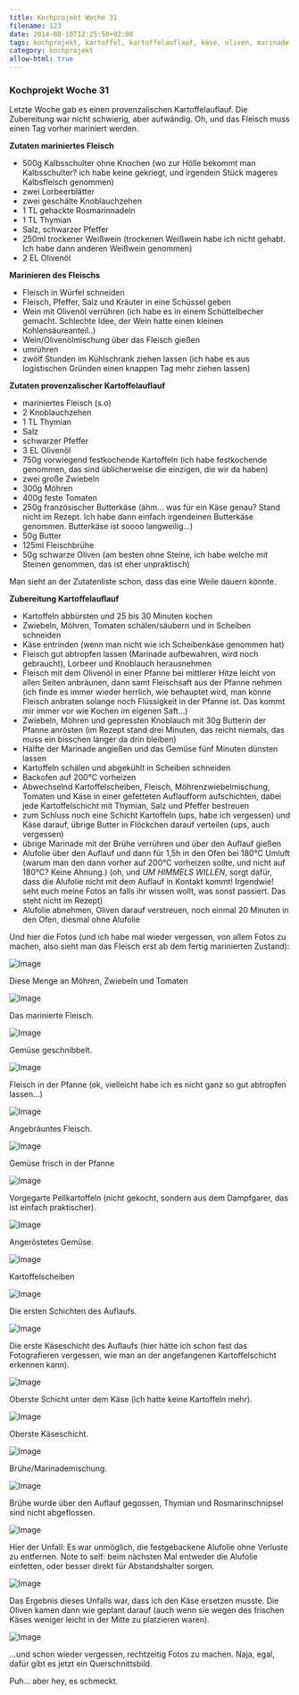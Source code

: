 ```yaml
---
title: Kochprojekt Woche 31
filename: 123
date: 2014-08-10T12:25:50+02:00
tags: kochprojekt, kartoffel, kartoffelauflauf, käse, oliven, marinade
category: kochprojekt
allow-html: true
---
```

### Kochprojekt Woche 31

<p>Letzte Woche gab es einen provenzalischen Kartoffelauflauf. Die Zubereitung war nicht schwierig, aber aufwändig. Oh, und das Fleisch muss einen Tag vorher mariniert werden.</p>

<p><strong>Zutaten mariniertes Fleisch</strong></p>

<ul>
<li>500g Kalbsschulter ohne Knochen (wo zur Hölle bekommt man Kalbsschulter? ich habe keine gekriegt, und irgendein Stück mageres Kalbsfleisch genommen)</li>

<li>zwei Lorbeerblätter</li>

<li>zwei geschälte Knoblauchzehen</li>

<li>1 TL gehackte Rosmarinnadeln</li>

<li>1 TL Thymian</li>

<li>Salz, schwarzer Pfeffer</li>

<li>250ml trockener Weißwein (trockenen Weißwein habe ich nicht gehabt. Ich habe dann anderen Weißwein genommen)</li>

<li>2 EL Olivenöl</li>
</ul>

<p><strong>Marinieren des Fleischs</strong></p>

<ul>
<li>Fleisch in Würfel schneiden</li>

<li>Fleisch, Pfeffer, Salz und Kräuter in eine Schüssel geben</li>

<li>Wein mit Olivenöl verrühren (ich habe es in einem Schüttelbecher gemacht. Schlechte Idee, der Wein hatte einen kleinen Kohlensäureanteil..)</li>

<li>Wein/Olivenölmischung über das Fleisch gießen</li>

<li>umrühren</li>

<li>zwölf Stunden im Kühlschrank ziehen lassen (ich habe es aus logistischen Gründen einen knappen Tag mehr ziehen lassen)</li>
</ul>

<p><strong>Zutaten provenzalischer Kartoffelauflauf</strong></p>

<ul>
<li>mariniertes Fleisch (s.o)</li>

<li>2 Knoblauchzehen</li>

<li>1 TL Thymian</li>

<li>Salz</li>

<li>schwarzer Pfeffer</li>

<li>3 EL Olivenöl</li>

<li>750g vorwiegend festkochende Kartoffeln (ich habe festkochende genommen, das sind üblicherweise die einzigen, die wir da haben)</li>

<li>zwei große Zwiebeln</li>

<li>300g Möhren</li>

<li>400g feste Tomaten</li>

<li>250g französischer Butterkäse (ähm... was für ein Käse genau? Stand nicht im Rezept. Ich habe dann einfach irgendeinen Butterkäse genommen. Butterkäse ist soooo langweilig...)</li>

<li>50g Butter</li>

<li>125ml Fleischbrühe</li>

<li>50g schwarze Oliven (am besten ohne Steine, ich habe welche mit Steinen genommen, das ist eher unpraktisch)</li>
</ul>

<p>Man sieht an der Zutatenliste schon, dass das eine Weile dauern könnte.</p>

<p><strong>Zubereitung Kartoffelauflauf</strong></p>

<ul>
<li>Kartoffeln abbürsten und 25 bis 30 Minuten kochen</li>

<li>Zwiebeln, Möhren, Tomaten schälen/säubern und in Scheiben schneiden</li>

<li>Käse entrinden (wenn man nicht wie ich Scheibenkäse genommen hat)</li>

<li>Fleisch gut abtropfen lassen (Marinade aufbewahren, wird noch gebraucht), Lorbeer und Knoblauch herausnehmen</li>

<li>Fleisch mit dem Olivenöl in einer Pfanne bei mittlerer Hitze leicht von allen Seiten anbräunen, dann samt Fleischsaft aus der Pfanne nehmen (ich finde es immer wieder herrlich, wie behauptet wird, man könne Fleisch anbraten solange noch Flüssigkeit in der Pfanne ist. Das kommt mir immer vor wie Kochen im eigenen Saft...)</li>

<li>Zwiebeln, Möhren und gepressten Knoblauch mit 30g Butterin der Pfanne anrösten (im Rezept stand drei Minuten, das reicht niemals, das muss ein bisschen länger da drin bleiben)</li>

<li>Hälfte der Marinade angießen und das Gemüse fünf Minuten dünsten lassen</li>

<li>Kartoffeln schälen und abgekühlt in Scheiben schneiden</li>

<li>Backofen auf 200°C vorheizen</li>

<li>Abwechselnd Kartoffelscheiben, Fleisch, Möhrenzwiebelmischung, Tomaten und Käse in einer gefetteten Auflaufform aufschichten, dabei jede Kartoffelschicht mit Thymian, Salz und Pfeffer bestreuen</li>

<li>zum Schluss noch eine Schicht Kartoffeln (ups, habe ich vergessen) und Käse darauf, übrige Butter in Flöckchen darauf verteilen (ups, auch vergessen)</li>

<li>übrige Marinade mit der Brühe verrühren und über den Auflauf gießen</li>

<li>Alufolie über den Auflauf und dann für 1,5h in den Ofen bei 180°C Umluft (warum man den dann vorher auf 200°C vorheizen sollte, und nicht auf 180°C? Keine Ahnung.) (oh, und <em>UM HIMMELS WILLEN</em>, sorgt dafür, dass die Alufolie nicht mit dem Auflauf in Kontakt kommt! Irgendwie! seht euch meine Fotos an falls ihr wissen wollt, was sonst passiert. Das steht nicht im Rezept)</li>

<li>Alufolie abnehmen, Oliven darauf verstreuen, noch einmal 20 Minuten in den Ofen, diesmal ohne Alufolie</li>
</ul>

<p>Und hier die Fotos (und ich habe mal wieder vergessen, von allem Fotos zu machen, also sieht man das Fleisch erst ab dem fertig marinierten Zustand):</p>

<p><img src="https://www.strangerthanusual.de/hosted_files/300/download" alt="Image"></p>

<p>Diese Menge an Möhren, Zwiebeln und Tomaten</p>

<p><img src="https://www.strangerthanusual.de/hosted_files/301/download" alt="Image"></p>

<p>Das marinierte Fleisch.</p>

<p><img src="https://www.strangerthanusual.de/hosted_files/302/download" alt="Image"></p>

<p>Gemüse geschnibbelt.</p>

<p><img src="https://www.strangerthanusual.de/hosted_files/303/download" alt="Image"></p>

<p>Fleisch in der Pfanne (ok, vielleicht habe ich es nicht ganz so gut abtropfen lassen...)</p>

<p><img src="https://www.strangerthanusual.de/hosted_files/304/download" alt="Image"></p>

<p>Angebräuntes Fleisch.</p>

<p><img src="https://www.strangerthanusual.de/hosted_files/305/download" alt="Image"></p>

<p>Gemüse frisch in der Pfanne</p>

<p><img src="https://www.strangerthanusual.de/hosted_files/306/download" alt="Image"></p>

<p>Vorgegarte Pellkartoffeln (nicht gekocht, sondern aus dem Dampfgarer, das ist einfach praktischer).</p>

<p><img src="https://www.strangerthanusual.de/hosted_files/307/download" alt="Image"></p>

<p>Angeröstetes Gemüse.</p>

<p><img src="https://www.strangerthanusual.de/hosted_files/308/download" alt="Image"></p>

<p>Kartoffelscheiben</p>

<p><img src="https://www.strangerthanusual.de/hosted_files/309/download" alt="Image"></p>

<p>Die ersten Schichten des Auflaufs.</p>

<p><img src="https://www.strangerthanusual.de/hosted_files/310/download" alt="Image"></p>

<p>Die erste Käseschicht des Auflaufs (hier hätte ich schon fast das Fotografieren vergessen, wie man an der angefangenen Kartoffelschicht erkennen kann).</p>

<p><img src="https://www.strangerthanusual.de/hosted_files/311/download" alt="Image"></p>

<p>Oberste Schicht unter dem Käse (ich hatte keine Kartoffeln mehr).</p>

<p><img src="https://www.strangerthanusual.de/hosted_files/312/download" alt="Image"></p>

<p>Oberste Käseschicht.</p>

<p><img src="https://www.strangerthanusual.de/hosted_files/313/download" alt="Image"></p>

<p>Brühe/Marinademischung.</p>

<p><img src="https://www.strangerthanusual.de/hosted_files/314/download" alt="Image"></p>

<p>Brühe wurde über den Auflauf gegossen, Thymian und Rosmarinschnipsel sind nicht abgeflossen.</p>

<p><img src="https://www.strangerthanusual.de/hosted_files/315/download" alt="Image"></p>

<p>Hier der Unfall: Es war unmöglich, die festgebackene Alufolie ohne Verluste zu entfernen. Note to self: beim nächsten Mal entweder die Alufolie einfetten, oder besser direkt für Abstandshalter sorgen.</p>

<p><img src="https://www.strangerthanusual.de/hosted_files/316/download" alt="Image"></p>

<p>Das Ergebnis dieses Unfalls war, dass ich den Käse ersetzen musste. Die Oliven kamen dann wie geplant darauf (auch wenn sie wegen des frischen Käses weniger leicht in der Mitte zu platzieren waren).</p>

<p><img src="https://www.strangerthanusual.de/hosted_files/317/download" alt="Image"></p>

<p>...und schon wieder vergessen, rechtzeitig Fotos zu machen. Naja, egal, dafür gibt es jetzt ein Querschnittsbild.</p>

<p>Puh... aber hey, es schmeckt.</p>


